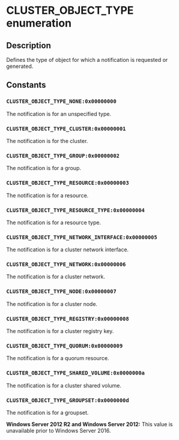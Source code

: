 # CLUSTER_OBJECT_TYPE enumeration

## Description

Defines the type of object for which a notification is requested or generated.

## Constants

### `CLUSTER_OBJECT_TYPE_NONE:0x00000000`

The notification is for an unspecified type.

### `CLUSTER_OBJECT_TYPE_CLUSTER:0x00000001`

The notification is for the cluster.

### `CLUSTER_OBJECT_TYPE_GROUP:0x00000002`

The notification is for a group.

### `CLUSTER_OBJECT_TYPE_RESOURCE:0x00000003`

The notification is for a resource.

### `CLUSTER_OBJECT_TYPE_RESOURCE_TYPE:0x00000004`

The notification is for a resource type.

### `CLUSTER_OBJECT_TYPE_NETWORK_INTERFACE:0x00000005`

The notification is for a cluster network interface.

### `CLUSTER_OBJECT_TYPE_NETWORK:0x00000006`

The notification is for a cluster network.

### `CLUSTER_OBJECT_TYPE_NODE:0x00000007`

The notification is for a cluster node.

### `CLUSTER_OBJECT_TYPE_REGISTRY:0x00000008`

The notification is for a cluster registry key.

### `CLUSTER_OBJECT_TYPE_QUORUM:0x00000009`

The notification is for a quorum resource.

### `CLUSTER_OBJECT_TYPE_SHARED_VOLUME:0x0000000a`

The notification is for a cluster shared volume.

### `CLUSTER_OBJECT_TYPE_GROUPSET:0x0000000d`

The notification is for a groupset.

**Windows Server 2012 R2 and Windows Server 2012:** This value is unavailable prior to Windows Server 2016.